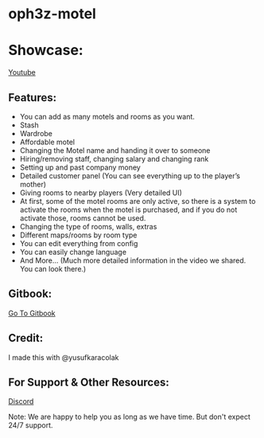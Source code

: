 # oph3z-motel

# Showcase:
[Youtube](https://www.youtube.com/watch?v=lE8WU_8diZg)

## Features:
- You can add as many motels and rooms as you want.
- Stash
- Wardrobe
- Affordable motel
- Changing the Motel name and handing it over to someone
- Hiring/removing staff, changing salary and changing rank
- Setting up and past company money
- Detailed customer panel (You can see everything up to the player’s mother)
- Giving rooms to nearby players (Very detailed UI)
- At first, some of the motel rooms are only active, so there is a system to activate the rooms when the motel is purchased, and if you do not activate those, rooms cannot be used.
- Changing the type of rooms, walls, extras
- Different maps/rooms by room type
- You can edit everything from config
- You can easily change language
- And More… (Much more detailed information in the video we shared. You can look there.)

## Gitbook:
[Go To Gitbook](https://oph3z-dev.gitbook.io/documentation/motel/information)

## Credit:
I made this with @yusufkaracolak

## For Support & Other Resources:
[Discord](https://discord.gg/Pnq5R4HszK)

Note: We are happy to help you as long as we have time. But don't expect 24/7 support.
